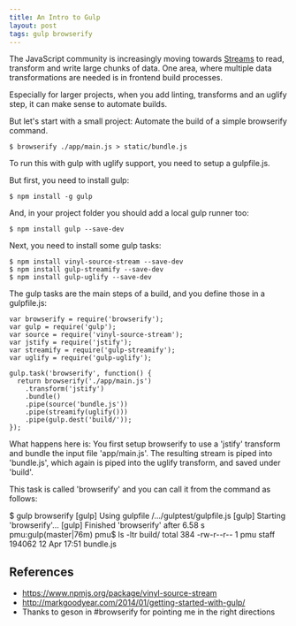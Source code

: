 ```yaml
---
title: An Intro to Gulp
layout: post
tags: gulp browserify
---
```

The JavaScript community is increasingly moving towards [Streams](  ) to read, transform and write large chunks of data. One area, where multiple data transformations are needed is in frontend build processes.

Especially for larger projects, when you add linting, transforms and an uglify step, it can make sense to automate builds.

But let's start with a small project: Automate the build of a simple browserify command. 

    $ browserify ./app/main.js > static/bundle.js

To run this with gulp with uglify support, you need to setup a gulpfile.js.

But first, you need to install gulp:

    $ npm install -g gulp

And, in your project folder you should add a local gulp runner too:

    $ npm install gulp --save-dev

Next, you need to install some gulp tasks:

    $ npm install vinyl-source-stream --save-dev
    $ npm install gulp-streamify --save-dev
    $ npm install gulp-uglify --save-dev

The gulp tasks are the main steps of a build, and you define those in a gulpfile.js:

    var browserify = require('browserify');
    var gulp = require('gulp');
    var source = require('vinyl-source-stream');
    var jstify = require('jstify');
    var streamify = require('gulp-streamify');
    var uglify = require('gulp-uglify');
    
    gulp.task('browserify', function() {
      return browserify('./app/main.js')
        .transform('jstify')
        .bundle()
        .pipe(source('bundle.js'))
        .pipe(streamify(uglify()))
        .pipe(gulp.dest('build/'));
    });

What happens here is: You first setup browserify to use a 'jstify' transform and bundle the input file 'app/main.js'. The resulting stream is piped into 'bundle.js', which again is piped into the uglify transform, and saved under 'build'.

This task is called 'browserify' and you can call it from the command as follows:

  $ gulp browserify
  [gulp] Using gulpfile /.../gulptest/gulpfile.js
  [gulp] Starting 'browserify'...
  [gulp] Finished 'browserify' after 6.58 s
  pmu:gulp(master|76m) pmu$ ls -ltr build/
  total 384
  -rw-r--r--  1 pmu  staff  194062 12 Apr 17:51 bundle.js

## References

* https://www.npmjs.org/package/vinyl-source-stream
* http://markgoodyear.com/2014/01/getting-started-with-gulp/
* Thanks to geson in #browserify for pointing me in the right directions
